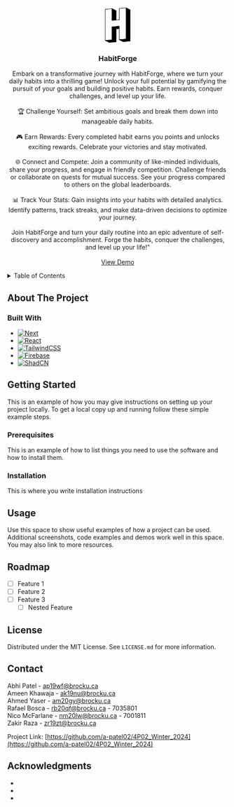 <!-- PROJECT LOGO -->
<br />
<div align="center">
  <a href="https://github.com/a-patel02/4P02_Winter_2024">
    <img src="images/logo.png" alt="Logo" height="80">
  </a>

<h3 align="center">HabitForge</h3>

  <p align="center">
    Embark on a transformative journey with HabitForge, where we turn your daily habits into a thrilling game! Unlock your full potential by gamifying the pursuit of your goals and building positive habits. Earn rewards, conquer challenges, and level up your life.
    <br />
    <br />
    🏆 Challenge Yourself: Set ambitious goals and break them down into manageable daily habits.
    <br /> 
    <br />
    🎮 Earn Rewards: Every completed habit earns you points and unlocks exciting rewards. Celebrate your victories and stay motivated.
    <br />
    <br />
    🌐 Connect and Compete: Join a community of like-minded individuals, share your progress, and engage in friendly competition. Challenge friends or collaborate on quests for mutual success. See your progress compared to others on the global leaderboards.
    <br />
    <br />
    📊 Track Your Stats: Gain insights into your habits with detailed analytics. Identify patterns, track streaks, and make data-driven decisions to optimize your journey.
    <br />
    <br />
    Join HabitForge and turn your daily routine into an epic adventure of self-discovery and accomplishment. Forge the habits, conquer the challenges, and level up your life!"
    <br />
    <br />
    <a href="https://github.com/a-patel02/4P02_Winter_2024">View Demo</a>
  </p>
</div>

<!-- TABLE OF CONTENTS -->
<details>
  <summary>Table of Contents</summary>
  <ol>
    <li>
      <a href="#about-the-project">About The Project</a>
      <ul>
        <li><a href="#built-with">Built With</a></li>
      </ul>
    </li>
    <li>
      <a href="#getting-started">Getting Started</a>
      <ul>
        <li><a href="#prerequisites">Prerequisites</a></li>
        <li><a href="#installation">Installation</a></li>
      </ul>
    </li>
    <li><a href="#usage">Usage</a></li>
    <li><a href="#roadmap">Roadmap</a></li>
    <li><a href="#license">License</a></li>
    <li><a href="#contact">Contact</a></li>
    <li><a href="#acknowledgments">Acknowledgments</a></li>
  </ol>
</details>

<!-- ABOUT THE PROJECT -->

## About The Project

<!-- Change the product screenshots -->
<!-- [![Product Name Screen Shot][product-screenshot]](https://example.com)-->

### Built With

- [![Next][Next.js]][Next-url]
- [![React][React.js]][React-url]
- [![TailwindCSS][TailwindCSS]][Tailwind-url]
- [![Firebase][Firebase]][Firebase-url]
- [![ShadCN][ShadCN]][ShadCN-url]

<!-- GETTING STARTED -->

## Getting Started

This is an example of how you may give instructions on setting up your project locally.
To get a local copy up and running follow these simple example steps.

### Prerequisites

This is an example of how to list things you need to use the software and how to install them.

### Installation

This is where you write installation instructions

<!-- USAGE EXAMPLES -->

## Usage

Use this space to show useful examples of how a project can be used. Additional screenshots, code examples and demos work well in this space. You may also link to more resources.

<!-- ROADMAP -->

## Roadmap

- [ ] Feature 1
- [ ] Feature 2
- [ ] Feature 3
  - [ ] Nested Feature

<!-- LICENSE -->

## License

Distributed under the MIT License. See `LICENSE.md` for more information.

<!-- CONTACT -->

## Contact

Abhi Patel - ap19wf@brocku.ca
<br/>
Ameen Khawaja - ak19nu@brocku.ca
<br/>
Ahmed Yaser - am20gy@brocku.ca
<br/>
Rafael Bosca - rb20qf@brocku.ca - 7035801
<br/>
Nico McFarlane - nm20lw@brocku.ca - 7001811
<br/>
Zakir Raza - zr19zt@brocku.ca

Project Link: [https://github.com/a-patel02/4P02_Winter_2024](https://github.com/a-patel02/4P02_Winter_2024)

<!-- ACKNOWLEDGMENTS -->

## Acknowledgments

- []()
- []()
- []()

<!-- MARKDOWN LINKS & IMAGES -->
<!-- https://www.markdownguide.org/basic-syntax/#reference-style-links -->

[contributors-shield]: https://img.shields.io/github/contributors/a-patel02/4P02_Winter_2024.svg?style=for-the-badge
[contributors-url]: https://github.com/a-patel02/4P02_Winter_2024/graphs/contributors
[forks-shield]: https://img.shields.io/github/forks/a-patel02/4P02_Winter_2024.svg?style=for-the-badge
[forks-url]: https://github.com/a-patel02/4P02_Winter_2024/network/members
[stars-shield]: https://img.shields.io/github/stars/a-patel02/4P02_Winter_2024.svg?style=for-the-badge
[stars-url]: https://github.com/a-patel02/4P02_Winter_2024/stargazers
[issues-shield]: https://img.shields.io/github/issues/a-patel02/4P02_Winter_2024.svg?style=for-the-badge
[issues-url]: https://github.com/a-patel02/4P02_Winter_2024/issues
[license-shield]: https://img.shields.io/github/license/a-patel02/4P02_Winter_2024.svg?style=for-the-badge
[license-url]: https://github.com/a-patel02/4P02_Winter_2024/blob/master/LICENSE.txt
[linkedin-shield]: https://img.shields.io/badge/-LinkedIn-black.svg?style=for-the-badge&logo=linkedin&colorB=555
[linkedin-url]: https://linkedin.com/in/linkedin_username
[product-screenshot]: images/screenshot.png
[Next.js]: https://img.shields.io/badge/next.js-000000?style=for-the-badge&logo=nextdotjs&logoColor=white
[Next-url]: https://nextjs.org/
[React.js]: https://img.shields.io/badge/React-20232A?style=for-the-badge&logo=react&logoColor=61DAFB
[React-url]: https://reactjs.org/
[TailwindCSS]: https://img.shields.io/badge/TailwindCSS-20232A?style=for-the-badge&logo=tailwindcss&logoColor=06B6D4
[Tailwind-url]: https://tailwindcss.com
[Firebase]: https://img.shields.io/badge/Firebase-20232A?style=for-the-badge&logo=firebase&logoColor=FFCA28
[Firebase-url]: https://firebase.google.com
[ShadCN]: https://img.shields.io/badge/ShadCN-20232A?style=for-the-badge&logo=shadcnui&logoColor=white
[ShadCN-url]: https://ui.shadcn.com
